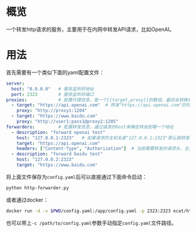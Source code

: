 # 概览
一个转发http请求的服务，主要用于在内网中转发API请求，比如OpenAI。

# 用法

首先需要有一个类似下面的yaml配置文件：

```yml
server:
  host: "0.0.0.0"   # 服务监听的地址
  port: 2323        # 服务监听的端口
proxies:            # 配置代理信息，是一个[{target,proxy}]的数组，最后会转换成{target:proxy}这样的字典，支持协议和域名匹配（这里的target和下面的forwarders里面的target是对应的），详细参考https://requests.readthedocs.io/en/latest/user/advanced/#proxies
  - target: "https://api.openai.com"  # 转发"https://api.openai.com"的时候使用"http://proxy1:1204"这个代理
    proxy: "http://proxy1:1204"
  - target: "https://www.baidu.com"
    proxy: "http://user1:pass1@proxy2:1205"
forwarders:         # 配置转发信息，通过请求的host来确定转发到哪一个地址
  - description: "forward openai test"
    host: "127.0.0.1:2323"   # 如果请求的主机名是"127.0.0.1:2323"那么就转发到"https://api.openai.com"
    target: "https://api.openai.com"
    headers: ["Content-Type", "Authorization"]  # 当前需要转发的请求头，主要用于转发认证信息
  - description: "forward baidu test"
    host: "127.0.0.2:2323"
    target: "https://www.baidu.com"
```

将上面文件保存为`config.yaml`后可以直接通过下面命令启动：

```sh
python http-forwarder.py
```

或者通过docker：

```sh
docker run -d -v $PWD/config.yaml:/app/config.yaml -p 2323:2323 ecat/http-forwarder
```

也可以带上`-c /path/to/config.yaml`参数手动指定`config.yaml`文件路径。


